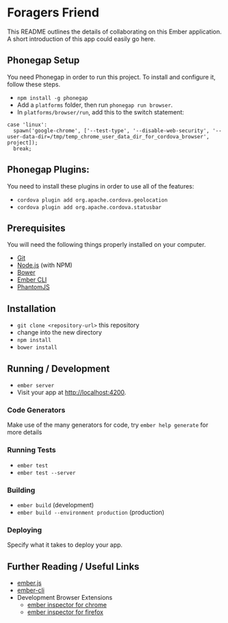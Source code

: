 # Foragers Friend

This README outlines the details of collaborating on this Ember application.
A short introduction of this app could easily go here.

## Phonegap Setup

You need Phonegap in order to run this project. To install and configure it, follow these steps.

* `npm install -g phonegap`
* Add a `platforms` folder, then run `phonegap run browser`.
* In `platforms/browser/run`, add this to the switch statement:

```
case 'linux':
  spawn('google-chrome', ['--test-type', '--disable-web-security', '--user-data-dir=/tmp/temp_chrome_user_data_dir_for_cordova_browser', project]);
  break;
```

## Phonegap Plugins:

You need to install these plugins in order to use all of the features:

* `cordova plugin add org.apache.cordova.geolocation`
* `cordova plugin add org.apache.cordova.statusbar`

## Prerequisites

You will need the following things properly installed on your computer.

* [Git](http://git-scm.com/)
* [Node.js](http://nodejs.org/) (with NPM)
* [Bower](http://bower.io/)
* [Ember CLI](http://www.ember-cli.com/)
* [PhantomJS](http://phantomjs.org/)

## Installation

* `git clone <repository-url>` this repository
* change into the new directory
* `npm install`
* `bower install`

## Running / Development

* `ember server`
* Visit your app at [http://localhost:4200](http://localhost:4200).

### Code Generators

Make use of the many generators for code, try `ember help generate` for more details

### Running Tests

* `ember test`
* `ember test --server`

### Building

* `ember build` (development)
* `ember build --environment production` (production)

### Deploying

Specify what it takes to deploy your app.

## Further Reading / Useful Links

* [ember.js](http://emberjs.com/)
* [ember-cli](http://www.ember-cli.com/)
* Development Browser Extensions
  * [ember inspector for chrome](https://chrome.google.com/webstore/detail/ember-inspector/bmdblncegkenkacieihfhpjfppoconhi)
  * [ember inspector for firefox](https://addons.mozilla.org/en-US/firefox/addon/ember-inspector/)

